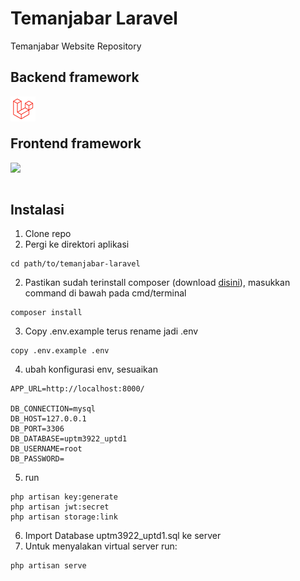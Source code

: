 # Temanjabar Laravel
Temanjabar Website Repository

## Backend framework
<img width="40px" align="left" src="https://raw.githubusercontent.com/github/explore/56a826d05cf762b2b50ecbe7d492a839b04f3fbf/topics/laravel/laravel.png"/>
<br/><br/>

## Frontend framework
<img width="40px" align="left" src="https://camo.githubusercontent.com/324e9374b778037129e4aabb453a4e4bc75a4922/68747470733a2f2f6672616d65776f726b372e696f2f692f6c6f676f2e737667"/>
<br/><br/>

## Instalasi
1. Clone repo
2. Pergi ke direktori aplikasi
  ```
  cd path/to/temanjabar-laravel
  ```
2. Pastikan sudah terinstall composer (download [disini](https://getcomposer.org/)), masukkan command di bawah pada cmd/terminal
  ```
  composer install
  ```
3. Copy .env.example terus rename jadi .env
  ```
  copy .env.example .env
  ```
4. ubah konfigurasi env, sesuaikan 
  ```
  APP_URL=http://localhost:8000/

  DB_CONNECTION=mysql
  DB_HOST=127.0.0.1
  DB_PORT=3306
  DB_DATABASE=uptm3922_uptd1
  DB_USERNAME=root
  DB_PASSWORD=
  ```
5. run  
  ```
  php artisan key:generate
  php artisan jwt:secret
  php artisan storage:link
  ```
6. Import Database uptm3922_uptd1.sql ke server
7. Untuk menyalakan virtual server run:
  ```
  php artisan serve
  ```
